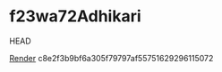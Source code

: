 # f23wa72Adhikari
HEAD


[Render](https://f23wa72adhikari.onrender.com)
c8e2f3b9bf6a305f79797af55751629296115072
